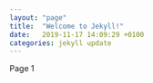 ```yaml
---
layout: "page"
title:  "Welcome to Jekyll!"
date:   2019-11-17 14:09:29 +0100
categories: jekyll update
---
```

Page 1